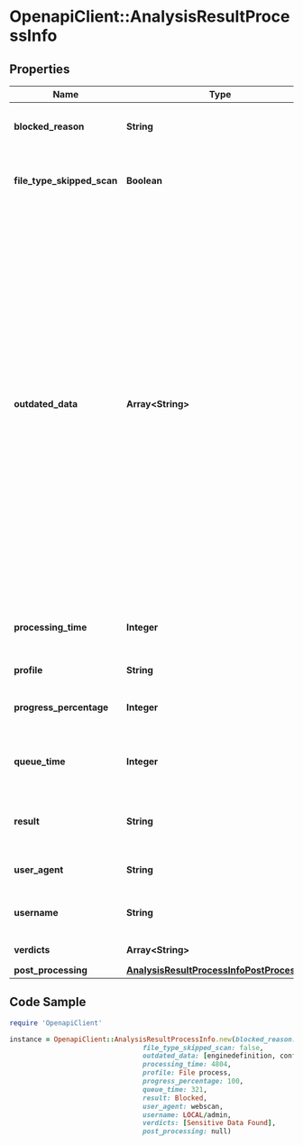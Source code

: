 # OpenapiClient::AnalysisResultProcessInfo

## Properties

Name | Type | Description | Notes
------------ | ------------- | ------------- | -------------
**blocked_reason** | **String** | Provides the reason why the file is blocked (if so). | [optional] 
**file_type_skipped_scan** | **Boolean** | Indicates if the input file&#39;s detected type was configured to skip scanning. | [optional] 
**outdated_data** | **Array&lt;String&gt;** | array of flags - if occur - describing outdated data in the result, these can be   * enginedefinitions: at least one of the AV engines the item was scanned with has a newer definition database   * configuration: the process&#39; rule - or any item used by the rule - was modified since the item was processed   * sanitization: if item was sanitized this flag notifies that the sanitization information regarding this result is outdated, meaning the sanitized item is no longer available                | [optional] 
**processing_time** | **Integer** | Total time elapsed during processing file on the node (in milliseconds). | [optional] 
**profile** | **String** | The used rule name. | [optional] 
**progress_percentage** | **Integer** | Percentage of processing completed (from 1-100). | [optional] 
**queue_time** | **Integer** | Total time elapsed while the file waits in the queue (in milliseconds). | [optional] 
**result** | **String** | The final result of processing the file (Allowed / Blocked / Processing). | [optional] 
**user_agent** | **String** | Identifier for the REST Client that calls the API. | [optional] 
**username** | **String** | User identifier who submitted scan request earlier. | [optional] 
**verdicts** | **Array&lt;String&gt;** | Aggregated list of potential issues. | [optional] 
**post_processing** | [**AnalysisResultProcessInfoPostProcessing**](AnalysisResultProcessInfoPostProcessing.md) |  | [optional] 

## Code Sample

```ruby
require 'OpenapiClient'

instance = OpenapiClient::AnalysisResultProcessInfo.new(blocked_reason: Sensitive Data Found,
                                 file_type_skipped_scan: false,
                                 outdated_data: [enginedefinition, configuration, sanitization],
                                 processing_time: 4804,
                                 profile: File process,
                                 progress_percentage: 100,
                                 queue_time: 321,
                                 result: Blocked,
                                 user_agent: webscan,
                                 username: LOCAL/admin,
                                 verdicts: [Sensitive Data Found],
                                 post_processing: null)
```


